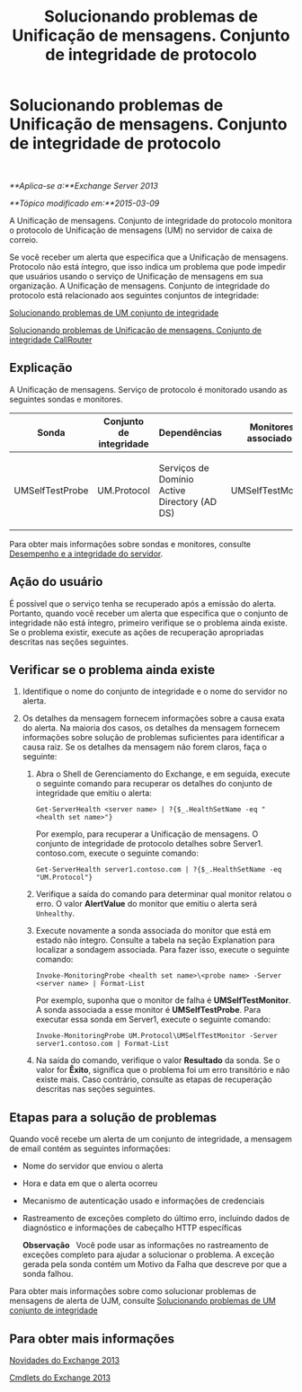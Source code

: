 ﻿---
title: Solucionando problemas de Unificação de mensagens. Conjunto de integridade de protocolo
TOCTitle: Solucionando problemas de Unificação de mensagens. Conjunto de integridade de protocolo
ms:assetid: 8dd9a16f-77a1-4a8d-aea4-5e96ab922dd4
ms:mtpsurl: https://technet.microsoft.com/pt-br/library/ms.exch.scom.um.protocol(v=EXCHG.150)
ms:contentKeyID: 53275620
ms.date: 03/07/2017
mtps_version: v=EXCHG.150
ms.translationtype: MT
---

# Solucionando problemas de Unificação de mensagens. Conjunto de integridade de protocolo

 

_**Aplica-se a:**Exchange Server 2013_

_**Tópico modificado em:**2015-03-09_

A Unificação de mensagens. Conjunto de integridade do protocolo monitora o protocolo de Unificação de mensagens (UM) no servidor de caixa de correio.

Se você receber um alerta que especifica que a Unificação de mensagens. Protocolo não está íntegro, que isso indica um problema que pode impedir que usuários usando o serviço de Unificação de mensagens em sua organização. A Unificação de mensagens. Conjunto de integridade do protocolo está relacionado aos seguintes conjuntos de integridade:

[Solucionando problemas de UM conjunto de integridade](troubleshooting-um-health-set.md)

[Solucionando problemas de Unificação de mensagens. Conjunto de integridade CallRouter](troubleshooting-um-callrouter-health-set.md)

## Explicação

A Unificação de mensagens. Serviço de protocolo é monitorado usando as seguintes sondas e monitores.


<table>
<colgroup>
<col style="width: 25%" />
<col style="width: 25%" />
<col style="width: 25%" />
<col style="width: 25%" />
</colgroup>
<thead>
<tr class="header">
<th>Sonda</th>
<th>Conjunto de integridade</th>
<th>Dependências</th>
<th>Monitores associados</th>
</tr>
</thead>
<tbody>
<tr class="odd">
<td><p>UMSelfTestProbe</p></td>
<td><p>UM.Protocol</p></td>
<td><p>Serviços de Domínio Active Directory (AD DS)</p></td>
<td><p>UMSelfTestMonitor</p></td>
</tr>
</tbody>
</table>


Para obter mais informações sobre sondas e monitores, consulte [Desempenho e a integridade do servidor](https://technet.microsoft.com/pt-br/library/jj150551\(v=exchg.150\)).

## Ação do usuário

É possível que o serviço tenha se recuperado após a emissão do alerta. Portanto, quando você receber um alerta que especifica que o conjunto de integridade não está íntegro, primeiro verifique se o problema ainda existe. Se o problema existir, execute as ações de recuperação apropriadas descritas nas seções seguintes.

## Verificar se o problema ainda existe

1.  Identifique o nome do conjunto de integridade e o nome do servidor no alerta.

2.  Os detalhes da mensagem fornecem informações sobre a causa exata do alerta. Na maioria dos casos, os detalhes da mensagem fornecem informações sobre solução de problemas suficientes para identificar a causa raiz. Se os detalhes da mensagem não forem claros, faça o seguinte:
    
    1.  Abra o Shell de Gerenciamento do Exchange, e em seguida, execute o seguinte comando para recuperar os detalhes do conjunto de integridade que emitiu o alerta:
        
            Get-ServerHealth <server name> | ?{$_.HealthSetName -eq "<health set name>"}
        
        Por exemplo, para recuperar a Unificação de mensagens. O conjunto de integridade de protocolo detalhes sobre Server1. contoso.com, execute o seguinte comando:
        
            Get-ServerHealth server1.contoso.com | ?{$_.HealthSetName -eq "UM.Protocol"}
    
    2.  Verifique a saída do comando para determinar qual monitor relatou o erro. O valor **AlertValue** do monitor que emitiu o alerta será `Unhealthy`.
    
    3.  Execute novamente a sonda associada do monitor que está em estado não íntegro. Consulte a tabela na seção Explanation para localizar a sondagem associada. Para fazer isso, execute o seguinte comando:
        
            Invoke-MonitoringProbe <health set name>\<probe name> -Server <server name> | Format-List
        
        Por exemplo, suponha que o monitor de falha é **UMSelfTestMonitor**. A sonda associada a esse monitor é **UMSelfTestProbe**. Para executar essa sonda em Server1, execute o seguinte comando:
        
            Invoke-MonitoringProbe UM.Protocol\UMSelfTestMonitor -Server server1.contoso.com | Format-List
    
    4.  Na saída do comando, verifique o valor **Resultado** da sonda. Se o valor for **Êxito**, significa que o problema foi um erro transitório e não existe mais. Caso contrário, consulte as etapas de recuperação descritas nas seções seguintes.

## Etapas para a solução de problemas

Quando você recebe um alerta de um conjunto de integridade, a mensagem de email contém as seguintes informações:

  - Nome do servidor que enviou o alerta

  - Hora e data em que o alerta ocorreu

  - Mecanismo de autenticação usado e informações de credenciais

  - Rastreamento de exceções completo do último erro, incluindo dados de diagnóstico e informações de cabeçalho HTTP específicas
    
    **Observação**   Você pode usar as informações no rastreamento de exceções completo para ajudar a solucionar o problema. A exceção gerada pela sonda contém um Motivo da Falha que descreve por que a sonda falhou.

Para obter mais informações sobre como solucionar problemas de mensagens de alerta de UJM, consulte [Solucionando problemas de UM conjunto de integridade](troubleshooting-um-health-set.md)

## Para obter mais informações

[Novidades do Exchange 2013](https://technet.microsoft.com/pt-br/library/jj150540\(v=exchg.150\))

[Cmdlets do Exchange 2013](https://technet.microsoft.com/pt-br/library/bb124413\(v=exchg.150\))

